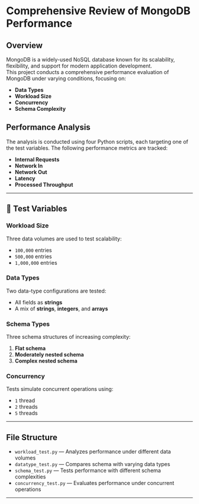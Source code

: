 # Comprehensive Review of MongoDB Performance

## Overview
MongoDB is a widely-used NoSQL database known for its scalability, flexibility, and support for modern application development.  
This project conducts a comprehensive performance evaluation of MongoDB under varying conditions, focusing on:

- **Data Types**
- **Workload Size**
- **Concurrency**
- **Schema Complexity**

## Performance Analysis
The analysis is conducted using four Python scripts, each targeting one of the test variables. The following performance metrics are tracked:

- **Internal Requests**
- **Network In**
- **Network Out**
- **Latency**
- **Processed Throughput**

---

## 🔧 Test Variables

### Workload Size
Three data volumes are used to test scalability:

- `100,000` entries  
- `500,000` entries  
- `1,000,000` entries

### Data Types
Two data-type configurations are tested:

- All fields as **strings**
- A mix of **strings**, **integers**, and **arrays**

### Schema Types
Three schema structures of increasing complexity:

1. **Flat schema**
2. **Moderately nested schema**
3. **Complex nested schema**

### Concurrency
Tests simulate concurrent operations using:

- `1` thread  
- `2` threads  
- `5` threads

---

## File Structure

- `workload_test.py` — Analyzes performance under different data volumes  
- `datatype_test.py` — Compares schema with varying data types  
- `schema_test.py` — Tests performance with different schema complexities  
- `concurrency_test.py` — Evaluates performance under concurrent operations  

---

